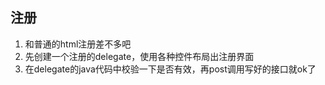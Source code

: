 ## 注册
1. 和普通的html注册差不多吧
2. 先创建一个注册的delegate，使用各种控件布局出注册界面
3. 在delegate的java代码中校验一下是否有效，再post调用写好的接口就ok了

